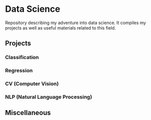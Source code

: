 # Data Science

Repository describing my adventure into data science. It compiles my projects as well as useful materials related to this field.

## Projects

### Classification

### Regression

### CV (Computer Vision)

### NLP (Natural Language Processing)

## Miscellaneous
